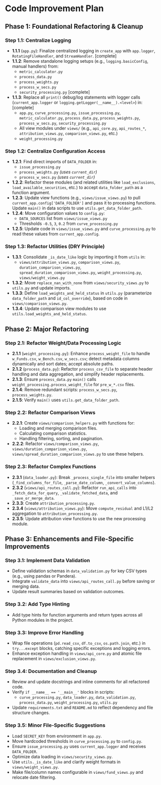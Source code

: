 # Code Improvement Plan

## Phase 1: Foundational Refactoring & Cleanup

### Step 1.1: Centralize Logging
- **1.1.1** (`app.py`): Finalize centralized logging in `create_app` with `app.logger`, `RotatingFileHandler`, and `StreamHandler`. [complete]
- **1.1.2**: Remove standalone logging setups (e.g., `logging.basicConfig`, manual handlers) from:
  - `metric_calculator.py`
  - `process_data.py`
  - `process_weights.py`
  - `process_w_secs.py`
  - `security_processing.py` [complete]
- **1.1.3**: Replace all `print()` debug/log statements with logger calls (`current_app.logger` or `logging.getLogger(__name__).<level>`) in: [complete]
  - `app.py`, `curve_processing.py`, `issue_processing.py`, `metric_calculator.py`, `process_data.py`, `process_weights.py`, `process_w_secs.py`, `security_processing.py`
  - All view modules under `views/` (e.g., `api_core.py`, `api_routes_*`, `attribution_views.py`, `comparison_views.py`, etc.)
  - `weight_processing.py`

### Step 1.2: Centralize Configuration Access
- **1.2.1**: Find direct imports of `DATA_FOLDER` in:
  - `issue_processing.py`
  - `process_weights.py` *(uses `current_dir`)*
  - `process_w_secs.py` *(uses `current_dir`)*
- **1.2.2**: Refactor these modules (and related utilities like `load_exclusions`, `load_available_securities`, etc.) to accept `data_folder_path` as a function argument.
- **1.2.3**: Update view functions (e.g., `views/issue_views.py`) to pull `current_app.config['DATA_FOLDER']` and pass it to processing functions. Update `main()` in data scripts to use `utils.get_data_folder_path`.
- **1.2.4**: Move configuration values to `config.py`:
  - `DATA_SOURCES` list from `views/issue_views.py`
  - Thresholds `-0.5`, `3`, `0.2` from `curve_processing.py`
- **1.2.5**: Update code in `views/issue_views.py` and `curve_processing.py` to read these values from `current_app.config`.

### Step 1.3: Refactor Utilities (DRY Principle)
- **1.3.1**: Consolidate `_is_date_like` logic by importing it from `utils` in:
  - `views/attribution_views.py`, `comparison_views.py`, `duration_comparison_views.py`, `spread_duration_comparison_views.py`, `weight_processing.py`, `views/weight_views.py`
- **1.3.2**: Move `replace_nan_with_none` from `views/security_views.py` to `utils.py` and update imports.
- **1.3.3**: Define `load_weights_and_held_status` in `utils.py` (parameterize `data_folder_path` and `id_col_override`), based on code in `views/comparison_views.py`.
- **1.3.4**: Update comparison view modules to use `utils.load_weights_and_held_status`.

## Phase 2: Major Refactoring

### Step 2.1: Refactor Weight/Data Processing Logic
- **2.1.1** (`weight_processing.py`): Enhance `process_weight_file` to handle `w_Funds.csv`, `w_Bench.csv`, `w_secs.csv`; detect metadata columns dynamically and sort dates; accept absolute paths.
- **2.1.2** (`process_data.py`): Refactor `process_csv_file` to separate header handling and data aggregation, and simplify header replacements.
- **2.1.3**: Ensure `process_data.py` `main()` calls `weight_processing.process_weight_file` for `pre_w_*.csv` files.
- **2.1.4**: Remove redundant scripts: `process_w_secs.py`, `process_weights.py`.
- **2.1.5**: Verify `main()` uses `utils.get_data_folder_path`.

### Step 2.2: Refactor Comparison Views
- **2.2.1**: Create `views/comparison_helpers.py` with functions for:
  - Loading and merging comparison files.
  - Calculating comparison statistics.
  - Handling filtering, sorting, and pagination.
- **2.2.2**: Refactor `views/comparison_views.py`, `views/duration_comparison_views.py`, `views/spread_duration_comparison_views.py` to use these helpers.

### Step 2.3: Refactor Complex Functions
- **2.3.1** (`data_loader.py`): Break `_process_single_file` into smaller helpers (`_find_columns_for_file`, `_parse_date_column`, `_convert_value_columns`).
- **2.3.2** (`views/api_routes_call.py`): Refactor `run_api_calls` into `_fetch_data_for_query`, `_validate_fetched_data`, and `_save_or_merge_data`.
- **2.3.3**: Create `attribution_processing.py`.
- **2.3.4** (`views/attribution_views.py`): Move `compute_residual` and L1/L2 aggregation to `attribution_processing.py`.
- **2.3.5**: Update attribution view functions to use the new processing module.

## Phase 3: Enhancements and File-Specific Improvements

### Step 3.1: Implement Data Validation
- Define validation schemas in `data_validation.py` for key CSV types (e.g., using pandas or Pandera).
- Integrate `validate_data` into `views/api_routes_call.py` before saving or merging data.
- Update result summaries based on validation outcomes.

### Step 3.2: Add Type Hinting
- Add type hints for function arguments and return types across all Python modules in the project.

### Step 3.3: Improve Error Handling
- Wrap file operations (`pd.read_csv`, `df.to_csv`, `os.path.join`, etc.) in `try...except` blocks, catching specific exceptions and logging errors.
- Enhance exception handling in `views/api_core.py` and atomic file replacement in `views/exclusion_views.py`.

### Step 3.4: Documentation and Cleanup
- Review and update docstrings and inline comments for all refactored code.
- Verify `if __name__ == '__main__'` blocks in scripts:
  - `curve_processing.py`, `data_loader.py`, `data_validation.py`, `process_data.py`, `weight_processing.py`, `utils.py`
- Update `requirements.txt` and `README.md` to reflect dependency and file structure changes.

### Step 3.5: Minor File-Specific Suggestions
- Load `SECRET_KEY` from environment in `app.py`.
- Move hardcoded thresholds in `curve_processing.py` to `config.py`.
- Ensure `issue_processing.py` uses `current_app.logger` and receives `DATA_FOLDER`.
- Optimize data loading in `views/security_views.py`.
- Use `utils._is_date_like` and clarify weight formats in `views/weight_views.py`.
- Make file/column names configurable in `views/fund_views.py` and relocate date filtering.